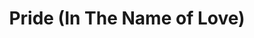 ---
layout: songs
title: Pride (In The Name of Love)
event: Assassination of MLK
category:
artist: U2
writer:
label:
producer:
award1:
award2:
award3:
released: 1984
video: https://www.youtube.com/embed/LHcP4MWABGY
description: Lorem ipsum dolor sit amet, consectetur adipiscing elit, sed do eiusmod tempor incididunt ut labore et dolore magna aliqua. Semper quis lectus nulla at volutpat diam ut venenatis tellusLorem ipsum dolor sit amet, consectetur adipiscing elit, sed do eiusmod tempor incididunt ut labore et dolore magna aliqua. Semper quis lectus nulla at volutpat diam ut venenatis tellusLorem ipsum dolor sit amet, consectetur adipiscing elit, sed do eiusmod tempor incididunt ut labore et dolore magna aliqua. Semper quis lectus nulla at volutpat diam ut venenatis tellus

---